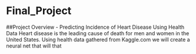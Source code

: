# Final_Project

##Project Overview - Predicting Incidence of Heart Disease Using Health Data
Heart disease is the leading cause of death for men and women in the United States. Using health data gathered from Kaggle.com we will create a neural net that will that 
